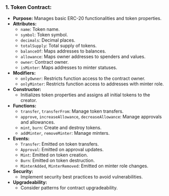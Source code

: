 ### 1. **Token Contract:**

- **Purpose:** Manages basic ERC-20 functionalities and token properties.
- **Attributes:**
  - `name`: Token name.
  - `symbol`: Token symbol.
  - `decimals`: Decimal places.
  - `totalSupply`: Total supply of tokens.
  - `balanceOf`: Maps addresses to balances.
  - `allowance`: Maps owner addresses to spenders and values.
  - `owner`: Contract owner.
  - `isMinter`: Maps addresses to minter statuses.
- **Modifiers:**
  - `onlyOwner`: Restricts function access to the contract owner.
  - `onlyMinter`: Restricts function access to addresses with minter role.
- **Constructor:**
  - Initializes token properties and assigns all initial tokens to the creator.
- **Functions:**
  - `transfer`, `transferFrom`: Manage token transfers.
  - `approve`, `increaseAllowance`, `decreaseAllowance`: Manage approvals and allowances.
  - `mint`, `burn`: Create and destroy tokens.
  - `addMinter`, `removeMinter`: Manage minters.
- **Events:**
  - `Transfer`: Emitted on token transfers.
  - `Approval`: Emitted on approval updates.
  - `Mint`: Emitted on token creation.
  - `Burn`: Emitted on token destruction.
  - `MinterAdded`, `MinterRemoved`: Emitted on minter role changes.
- **Security:**
  - Implement security best practices to avoid vulnerabilities.
- **Upgradeability:**
  - Consider patterns for contract upgradeability.
